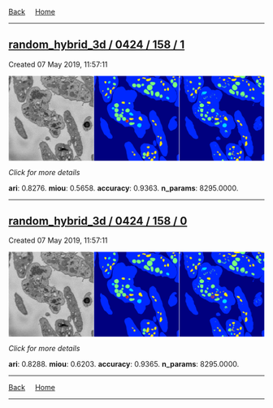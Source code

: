 
[Back](..)&nbsp;&nbsp;&nbsp;&nbsp;&nbsp;[Home](https://leapmanlab.github.io/snapshots)

---

<div class="summary"><a href="1"><h2>random_hybrid_3d / 0424 / 158 / 1</h2></a><p>Created 07 May 2019, 11:57:11
</p><a href="1"><img src="1/media/summary.png" align="center"></a><p>
<i>Click for more details</i>
</p></div>

**ari**: 0.8276. **miou**: 0.5658. **accuracy**: 0.9363. **n_params**: 8295.0000. 

---

<div class="summary"><a href="0"><h2>random_hybrid_3d / 0424 / 158 / 0</h2></a><p>Created 07 May 2019, 11:57:11
</p><a href="0"><img src="0/media/summary.png" align="center"></a><p>
<i>Click for more details</i>
</p></div>

**ari**: 0.8288. **miou**: 0.6203. **accuracy**: 0.9365. **n_params**: 8295.0000. 

---

[Back](..)&nbsp;&nbsp;&nbsp;&nbsp;&nbsp;[Home](https://leapmanlab.github.io/snapshots)

---